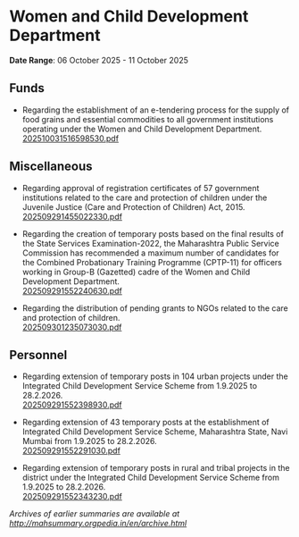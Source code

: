 # Women and Child Development Department

**Date Range**: 06 October 2025 - 11 October 2025


## Funds
- Regarding the establishment of an e-tendering process for the supply of food grains and essential commodities to all government institutions operating under the Women and Child Development Department.\
  [202510031516598530.pdf](https://gr.maharashtra.gov.in/Site/Upload/Government%20Resolutions/English/202510031516598530.pdf)

## Miscellaneous
- Regarding approval of registration certificates of 57 government institutions related to the care and protection of children under the Juvenile Justice (Care and Protection of Children) Act, 2015.\
  [202509291455022330.pdf](https://gr.maharashtra.gov.in/Site/Upload/Government%20Resolutions/English/202509291455022330.pdf)

- Regarding the creation of temporary posts based on the final results of the State Services Examination-2022, the Maharashtra Public Service Commission has recommended a maximum number of candidates for the Combined Probationary Training Programme (CPTP-11) for officers working in Group-B (Gazetted) cadre of the Women and Child Development Department.\
  [202509291552240630.pdf](https://gr.maharashtra.gov.in/Site/Upload/Government%20Resolutions/English/202509291552240630.pdf)

- Regarding the distribution of pending grants to NGOs related to the care and protection of children.\
  [202509301235073030.pdf](https://gr.maharashtra.gov.in/Site/Upload/Government%20Resolutions/English/202509301235073030.pdf)

## Personnel
- Regarding extension of temporary posts in 104 urban projects under the Integrated Child Development Service Scheme from 1.9.2025 to 28.2.2026.\
  [202509291552398930.pdf](https://gr.maharashtra.gov.in/Site/Upload/Government%20Resolutions/English/202509291552398930.pdf)

- Regarding extension of 43 temporary posts at the establishment of Integrated Child Development Service Scheme, Maharashtra State, Navi Mumbai from 1.9.2025 to 28.2.2026.\
  [202509291552291030.pdf](https://gr.maharashtra.gov.in/Site/Upload/Government%20Resolutions/English/202509291552291030.pdf)

- Regarding extension of temporary posts in rural and tribal projects in the district under the Integrated Child Development Service Scheme from 1.9.2025 to 28.2.2026.\
  [202509291552343230.pdf](https://gr.maharashtra.gov.in/Site/Upload/Government%20Resolutions/English/202509291552343230.pdf)


*Archives of earlier summaries are available at http://mahsummary.orgpedia.in/en/archive.html*